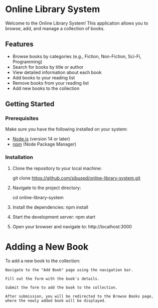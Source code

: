 # Online Library System

Welcome to the Online Library System! This application allows you to browse, add, and manage a collection of books.

## Features

- Browse books by categories (e.g., Fiction, Non-Fiction, Sci-Fi, Programming)
- Search for books by title or author
- View detailed information about each book
- Add books to your reading list
- Remove books from your reading list
- Add new books to the collection

## Getting Started

### Prerequisites

Make sure you have the following installed on your system:

- [Node.js](https://nodejs.org/) (version 14 or later)
- [npm](https://www.npmjs.com/) (Node Package Manager)

### Installation

1. Clone the repository to your local machine:

   git clone https://github.com/sibuspd/online-library-system.git

2. Navigate to the project directory:

    cd online-library-system

3. Install the dependencies:
    npm install

4. Start the development server:
    npm start

5. Open your browser and navigate to:
    http://localhost:3000
    
# Adding a New Book

To add a new book to the collection:

    Navigate to the "Add Book" page using the navigation bar.

    Fill out the form with the book's details.

    Submit the form to add the book to the collection.

    After submission, you will be redirected to the Browse Books page, where the newly added book will be displayed.

